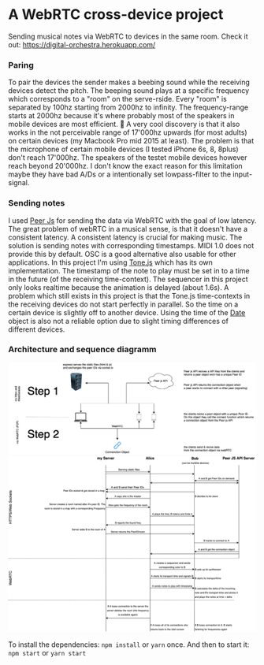 # A WebRTC cross-device project
Sending musical notes via WebRTC to devices in the same room.
Check it out: https://digital-orchestra.herokuapp.com/

### Paring
To pair the devices the sender makes a beebing sound while the receiving devices detect the pitch. 
The beeping sound plays at a specific frequency which corresponds to a "room" on the serve-rside. Every "room" is separated by 100hz starting from 2000hz to infinity. The frequency-range starts at 2000hz because it's where probably most of the speakers in mobile devices are most efficient.
🤯 A very cool discovery is that it also works in the not perceivable range of 17'000hz upwards (for most adults) on certain devices (my Macbook Pro mid 2015 at least). The problem is that the microphone of certain mobile devices (I tested iPhone 6s, 8, 8plus) don't reach 17'000hz. 
The speakers of the testet mobile devices however reach beyond 20'000hz. I don't know the exact reason for this limitation maybe they have bad A/Ds or a intentionally set lowpass-filter to the input-signal.

### Sending notes
I used [Peer Js](https://github.com/peers/peerjs) for sending the data via WebRTC with the goal of low latency.
The great problem of webRTC in a musical sense, is that it doesn't have a consistent latency. A consistent latency is crucial for making music. The solution is sending notes with corresponding timestamps. MIDI 1.0 does not provide this by default. OSC is a good alternative also usable for other applications. In this project I'm using [Tone.js](https://github.com/Tonejs/Tone.js) which has its own implementation. The timestamp of the note to play must be set in to a time in the future (of the receiving time-context). 
The sequencer in this project only looks realtime because the animation is delayed (about 1.6s).
A problem which still exists in this project is that the Tone.js time-contexts in the receiving devices do not start perfectly in parallel. So the time on a certain device is slightly off to another device. Using the time of the [Date](https://developer.mozilla.org/en-US/docs/Web/JavaScript/Reference/Global_Objects/Date) object is also not a reliable option due to slight timing differences of different devices.

### Architecture and sequence diagramm
![Image of Architecure](/images/ArchitekturDiagramm_Dariush_Mehdiaraghi.png)
![Image of Sequence](/images/Sequence_Diahgramm_Dariush_Mehdiaraghi.png)

To install the dependencies: `npm install` or `yarn` once. 
And then to start it: `npm start` or `yarn start`
